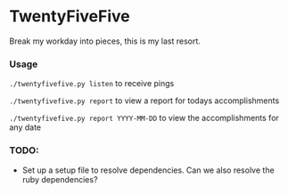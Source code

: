 TwentyFiveFive
==============

Break my workday into pieces, this is my last resort.

### Usage

`./twentyfivefive.py listen` to receive pings

`./twentyfivefive.py report` to view a report for todays accomplishments

`./twentyfivefive.py report YYYY-MM-DD` to view the accomplishments for any date

### TODO:

- Set up a setup file to resolve dependencies. Can we also resolve the ruby dependencies?
